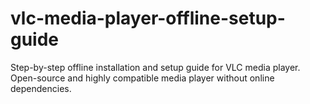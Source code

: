 # vlc-media-player-offline-setup-guide
Step-by-step offline installation and setup guide for VLC media player. Open-source and highly compatible media player without online dependencies.
